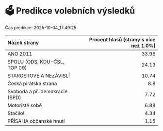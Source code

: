 # 🗳️ Predikce volebních výsledků

Čas predikce: 2025-10-04_17:49:25

| Názek strany                   |   Procent hlasů (strany s více než 1.0%) |
|:-------------------------------|-----------------------------------------:|
| ANO 2011                       |                                    33.96 |
| SPOLU (ODS, KDU-ČSL, TOP 09)   |                                    24.13 |
| STAROSTOVÉ A NEZÁVISLÍ         |                                    10.74 |
| Česká pirátská strana          |                                     8.8  |
| Svoboda a př. demokracie (SPD) |                                     7.72 |
| Motoristé sobě                 |                                     6.88 |
| Stačilo!                       |                                     4.34 |
| PŘÍSAHA občanské hnutí         |                                     1.15 |